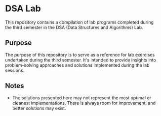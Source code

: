# DSA Lab

This repository contains a compilation of lab programs completed during the third semester in the DSA (Data Structures and Algorithms) Lab.

## Purpose
The purpose of this repository is to serve as a reference for lab exercises undertaken during the third semester. It's intended to provide insights into problem-solving approaches and solutions implemented during the lab sessions.

## Notes
- The solutions presented here may not represent the most optimal or cleanest implementations. There is always room for improvement, and better solutions may exist.